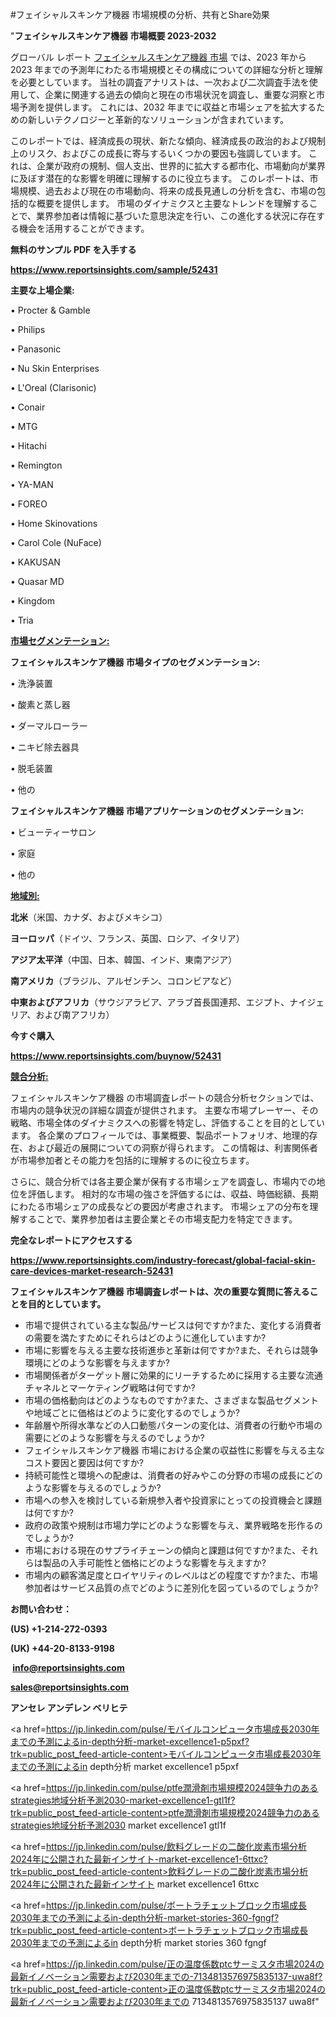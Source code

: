 #フェイシャルスキンケア機器 市場規模の分析、共有とShare効果

"<strong>フェイシャルスキンケア機器 市場概要 2023-2032</strong>

グローバル レポート <a href=https://www.reportsinsights.com/sample/52431>フェイシャルスキンケア機器 市場</a> では、2023 年から 2023 年までの予測年にわたる市場規模とその構成についての詳細な分析と理解を必要としています。 当社の調査アナリストは、一次および二次調査手法を使用して、企業に関連する過去の傾向と現在の市場状況を調査し、重要な洞察と市場予測を提供します。 これには、2032 年までに収益と市場シェアを拡大​​するための新しいテクノロジーと革新的なソリューションが含まれています。

このレポートでは、経済成長の現状、新たな傾向、経済成長の政治的および規制上のリスク、およびこの成長に寄与するいくつかの要因も強調しています。 これは、企業が政府の規制、個人支出、世界的に拡大する都市化、市場動向が業界に及ぼす潜在的な影響を明確に理解するのに役立ちます。 このレポートは、市場規模、過去および現在の市場動向、将来の成長見通しの分析を含む、市場の包括的な概要を提供します。 市場のダイナミクスと主要なトレンドを理解することで、業界参加者は情報に基づいた意思決定を行い、この進化する状況に存在する機会を活用することができます。

<strong><b>無料のサンプル PDF を入手する</b></strong>

<a href=https://www.reportsinsights.com/sample/52431><strong><u>https://www.reportsinsights.com/sample/52431</u></strong></a>

<strong>主要な上場企業:</strong>

• Procter & Gamble

• Philips

• Panasonic

• Nu Skin Enterprises

• L'Oreal (Clarisonic)

• Conair

• MTG

• Hitachi

• Remington

• YA-MAN

• FOREO

• Home Skinovations

• Carol Cole (NuFace)

• KAKUSAN

• Quasar MD

• Kingdom

• Tria

<strong><u>市場セグメンテーション</u></strong><strong><u>:</u></strong>

<strong>フェイシャルスキンケア機器 市場タイプのセグメンテーション:</strong>

• 洗浄装置

• 酸素と蒸し器

• ダーマルローラー

• ニキビ除去器具

• 脱毛装置

• 他の

<strong>フェイシャルスキンケア機器 市場アプリケーションのセグメンテーション:</strong>

• ビューティーサロン

• 家庭

• 他の

<strong><u>地域別</u></strong><strong><u>:</u></strong>

<strong>北米</strong>（米国、カナダ、およびメキシコ）

<strong>ヨーロッパ</strong>（ドイツ、フランス、英国、ロシア、イタリア）

<strong>アジア太平洋</strong>（中国、日本、韓国、インド、東南アジア）

<strong>南アメリカ</strong>（ブラジル、アルゼンチン、コロンビアなど）

<strong>中東およびアフリカ</strong>（サウジアラビア、アラブ首長国連邦、エジプト、ナイジェリア、および南アフリカ）

<strong>今すぐ購入</strong>

<a href=https://www.reportsinsights.com/buynow/52431><strong><u>https://www.reportsinsights.com/buynow/52431</u></strong></a>

<strong><u>競合分析:</u></strong>

フェイシャルスキンケア機器 の市場調査レポートの競合分析セクションでは、市場内の競争状況の詳細な調査が提供されます。 主要な市場プレーヤー、その戦略、市場全体のダイナミクスへの影響を特定し、評価することを目的としています。 各企業のプロフィールでは、事業概要、製品ポートフォリオ、地理的存在、および最近の展開についての洞察が得られます。 この情報は、利害関係者が市場参加者とその能力を包括的に理解するのに役立ちます。

さらに、競合分析では各主要企業が保有する市場シェアを調査し、市場内での地位を評価します。 相対的な市場の強さを評価するには、収益、時価総額、長期にわたる市場シェアの成長などの要因が考慮されます。 市場シェアの分布を理解することで、業界参加者は主要企業とその市場支配力を特定できます。

<strong>完全なレポートにアクセスする</strong>

<a href=https://www.reportsinsights.com/industry-forecast/global-facial-skin-care-devices-market-research-52431><strong><u><b>https://www.reportsinsights.com/industry-forecast/global-facial-skin-care-devices-market-research-52431</b></u></strong></a>

<strong><b>フェイシャルスキンケア機器 市場調査レポートは、次の重要な質問に答えることを目的としています。</b></strong>
<ul>
  <li>市場で提供されている主な製品/サービスは何ですか?また、変化する消費者の需要を満たすためにそれらはどのように進化していますか?</li>
  <li>市場に影響を与える主要な技術進歩と革新は何ですか?また、それらは競争環境にどのような影響を与えますか?</li>
  <li>市場関係者がターゲット層に効果的にリーチするために採用する主要な流通チャネルとマーケティング戦略は何ですか?</li>
  <li>市場の価格動向はどのようなものですか?また、さまざまな製品セグメントや地域ごとに価格はどのように変化するのでしょうか?</li>
  <li>年齢層や所得水準などの人口動態パターンの変化は、消費者の行動や市場の需要にどのような影響を与えるのでしょうか?</li>
  <li>フェイシャルスキンケア機器 市場における企業の収益性に影響を与える主なコスト要因と要因は何ですか?</li>
  <li>持続可能性と環境への配慮は、消費者の好みやこの分野の市場の成長にどのような影響を与えるのでしょうか?</li>
  <li>市場への参入を検討している新規参入者や投資家にとっての投資機会と課題は何ですか?</li>
  <li>政府の政策や規制は市場力学にどのような影響を与え、業界戦略を形作るのでしょうか?</li>
  <li>市場における現在のサプライチェーンの傾向と課題は何ですか?また、それらは製品の入手可能性と価格にどのような影響を与えますか?</li>
  <li>市場内の顧客満足度とロイヤリティのレベルはどの程度ですか?また、市場参加者はサービス品質の点でどのように差別化を図っているのでしょうか?</li>
</ul>
<strong>お問い合わせ：</strong>

<strong>(US) +1-214-272-0393</strong>

<strong>(UK) +44-20-8133-9198</strong>

<strong> </strong><a href=info@reportsinsights.com><strong><u>info@reportsinsights.com</u></strong></a>

<a href=sales@reportsinsights.com><strong><u>sales@reportsinsights.com</u></strong></a>

<strong>アンセレ アンデレン ベリヒテ</strong>

<a href=https://jp.linkedin.com/pulse/モバイルコンピュータ市場成長2030年までの予測によるin-depth分析-market-excellence1-p5pxf?trk=public_post_feed-article-content>モバイルコンピュータ市場成長2030年までの予測によるin depth分析 market excellence1 p5pxf</a>

<a href=https://jp.linkedin.com/pulse/ptfe潤滑剤市場規模2024競争力のあるstrategies地域分析予測2030-market-excellence1-gtl1f?trk=public_post_feed-article-content>ptfe潤滑剤市場規模2024競争力のあるstrategies地域分析予測2030 market excellence1 gtl1f</a>

<a href=https://jp.linkedin.com/pulse/飲料グレードの二酸化炭素市場分析2024年に公開された最新インサイト-market-excellence1-6ttxc?trk=public_post_feed-article-content>飲料グレードの二酸化炭素市場分析2024年に公開された最新インサイト market excellence1 6ttxc</a>

<a href=https://jp.linkedin.com/pulse/ボートラチェットブロック市場成長2030年までの予測によるin-depth分析-market-stories-360-fgngf?trk=public_post_feed-article-content>ボートラチェットブロック市場成長2030年までの予測によるin depth分析 market stories 360 fgngf</a>

<a href=https://jp.linkedin.com/pulse/正の温度係数ptcサーミスタ市場2024の最新イノベーション需要および2030年までの-7134813576975835137-uwa8f?trk=public_post_feed-article-content>正の温度係数ptcサーミスタ市場2024の最新イノベーション需要および2030年までの 7134813576975835137 uwa8f</a>"
